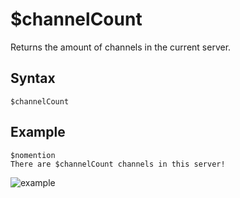 # $channelCount
Returns the amount of channels in the current server.


## Syntax
```
$channelCount
```
## Example
```
$nomention
There are $channelCount channels in this server!
```
![example](https://user-images.githubusercontent.com/69215413/120035531-c38d8f00-bfcc-11eb-963b-ffd4e1e8111d.png)

